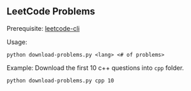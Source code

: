 LeetCode Problems
------------------

Prerequisite: [leetcode-cli](https://github.com/skygragon/leetcode-cli)

Usage:
```
python download-problems.py <lang> <# of problems>
``` 

Example:
Download the first 10 c++ questions into `cpp` folder.
```
python download-problems.py cpp 10
```
